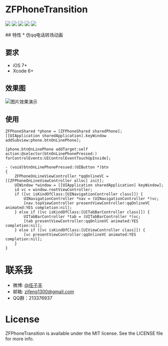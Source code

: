 # ZFPhoneTransition
<p align="left">
<a href="https://travis-ci.org/renzifeng/ZFPhoneTransition"><img src="https://travis-ci.org/renzifeng/ZFPhoneTransition.svg?branch=master"></a>
<a href="https://img.shields.io/cocoapods/v/ZFPhoneTransition.svg"><img src="https://img.shields.io/cocoapods/v/ZFPhoneTransition.svg"></a>
<a href="https://img.shields.io/cocoapods/v/ZFPhoneTransition.svg"><img src="https://img.shields.io/github/license/renzifeng/ZFPhoneTransition.svg?style=flat"></a>
<a href="http://cocoadocs.org/docsets/ZFPhoneTransition"><img src="https://img.shields.io/cocoapods/p/ZFPhoneTransition.svg?style=flat"></a>
<a href="http://weibo.com/zifeng1300"><img src="https://img.shields.io/badge/weibo-@%E4%BB%BB%E5%AD%90%E4%B8%B0-yellow.svg?style=flat"></a>
</p>
## 特性
* 仿qq电话转场动画

## 要求
* iOS 7+
* Xcode 6+

## 效果图

![图片效果演示](https://github.com/renzifeng/ZFPhoneTransition/raw/master/ZFPhoneTransition.gif)


## 使用
```objc
ZFPhoneShared *phone = [ZFPhoneShared sharedPhone];
[[UIApplication sharedApplication].keyWindow addSubview:phone.btnOnLinePhone];
    
[phone.btnOnLinePhone addTarget:self action:@selector(btnOnLinePhonePressed:) forControlEvents:UIControlEventTouchUpInside];

- (void)btnOnLinePhonePressed:(UIButton *)btn
{
    ZFPhoneOnLineViewController *qqOnlineVC = [[ZFPhoneOnLineViewController alloc] init];
    UIWindow *window = [[UIApplication sharedApplication] keyWindow];
    id vc = window.rootViewController;
    if ([vc isKindOfClass:[UINavigationController class]]) {
        UINavigationController *nav = (UINavigationController *)vc;
        [nav.topViewController presentViewController:qqOnlineVC animated:YES completion:nil];
    } else if ([vc isKindOfClass:[UITabBarController class]]) {
        UITabBarController *tab = (UITabBarController *)vc;
        [tab presentViewController:qqOnlineVC animated:YES completion:nil];
    } else if ([vc isKindOfClass:[UIViewController class]]) {
        [vc presentViewController:qqOnlineVC animated:YES completion:nil];
    }
}
```

# 联系我
- 微博: [@任子丰](https://weibo.com/zifeng1300)
- 邮箱: zifeng1300@gmail.com
- QQ群：213376937

# License

ZFPhoneTransition is available under the MIT license. See the LICENSE file for more info.